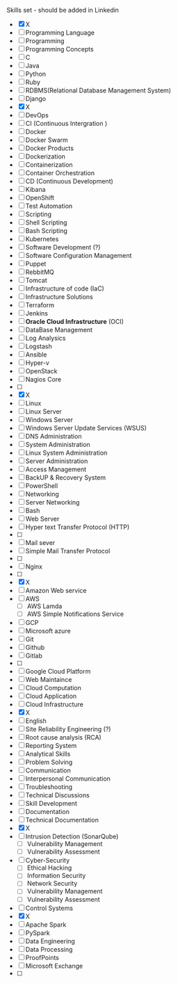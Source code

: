 Skills set - should be added in Linkedin
- [x] X 
- [ ] Programming Language
- [ ] Programming
- [ ] Programming Concepts
- [ ] C
- [ ] Java
- [ ] Python
- [ ] Ruby
- [ ] RDBMS(Relational Database Management System)
- [ ] Django
- [x] X
- [ ] DevOps
- [ ] CI (Continuous Intergration )
- [ ] Docker
- [ ] Docker Swarm
- [ ] Docker Products
- [ ] Dockerization
- [ ] Containerization
- [ ] Container Orchestration
- [ ] CD (Continuous Development)
- [ ] Kibana
- [ ] OpenShift
- [ ] Test Automation
- [ ] Scripting
- [ ] Shell Scripting
- [ ] Bash Scripting
- [ ] Kubernetes
- [ ] Software Development (?)
- [ ] Software Configuration Management
- [ ] Puppet
- [ ] RebbitMQ
- [ ] Tomcat
- [ ] Infrastructure of code (IaC) 
- [ ] Infrastructure Solutions 
- [ ] Terraform
- [ ] Jenkins
- [ ] **Oracle Cloud Infrastructure** (OCI)
- [ ] DataBase Management
- [ ] Log Analysics
- [ ] Logstash
- [ ] Ansible
- [ ] Hyper-v
- [ ] OpenStack
- [ ] Nagios Core
- [ ] 
- [x] X
- [ ] Linux
- [ ] Linux Server
- [ ] Windows Server
- [ ] Windows Server Update Services (WSUS)
- [ ] DNS Administration
- [ ] System Administration
- [ ] Linux System Administration
- [ ] Server Administration
- [ ] Access Management
- [ ] BackUP & Recovery System
- [ ] PowerShell
- [ ] Networking
- [ ] Server Networking
- [ ] Bash
- [ ] Web Server
- [ ] Hyper text Transfer Protocol (HTTP)
- [ ] 
- [ ] Mail sever
- [ ] Simple Mail Transfer Protocol
- [ ] 
- [ ] Nginx
- [ ] 
- [x] X
- [ ] Amazon Web service
- [ ] AWS
	- [ ] AWS Lamda
	- [ ] AWS Simple Notifications Service
- [ ] GCP
- [ ] Microsoft azure
- [ ] Git 
- [ ] Github
- [ ] Gitlab
- [ ] 
- [ ] Google Cloud Platform
- [ ] Web Maintaince
- [ ] Cloud Computation
- [ ] Cloud Application
- [ ] Cloud Infrastructure
- [x] X
- [ ] English
- [ ] Site Reliability Engineering (?)
- [ ] Root cause analysis (RCA)
- [ ] Reporting System
- [ ] Analytical Skills
- [ ] Problem Solving
- [ ] Communication
- [ ] Interpersonal Communication
- [ ] Troubleshooting
- [ ] Technical Discussions
- [ ] Skill Development
- [ ] Documentation
- [ ] Technical Documentation
- [x] X
- [ ] Intrusion Detection (SonarQube)
	- [ ] Vulnerability Management
	- [ ] Vulnerability Assessment
- [ ] Cyber-Security
	 - [ ] Ethical Hacking
	 - [ ] Information Security
	 - [ ] Network Security 
	 - [ ] Vulnerability Management
	 - [ ] Vulnerability Assessment
- [ ] Control Systems
- [x] X
- [ ]  Apache Spark
- [ ] PySpark
- [ ] Data Engineering
- [ ] Data Processing
- [ ] ProofPoints
- [ ] Microsoft Exchange
- [ ] 

